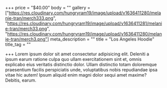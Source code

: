 +++
price = "$40.00"
body = ""
gallery = ["https://res.cloudinary.com/hungryram19/image/upload/v1636411280/melanie-tran/merch333.png", "https://res.cloudinary.com/hungryram19/image/upload/v1636411281/melanie-tran/merch33.png", "https://res.cloudinary.com/hungryram19/image/upload/v1636411280/melanie-tran/merch3.png"]
meta_description = ""
title = "Los Angeles Hoodie"
title_tag = ""

+++
Lorem ipsum dolor sit amet consectetur adipisicing elit. Deleniti a ipsum earum ratione culpa quo ullam exercitationem sint et, omnis explicabo eius veritatis distinctio dolor. Ullam distinctio totam doloremque praesentium facilis perspiciatis unde, voluptatibus nobis repudiandae ipsa vitae hic autem! Ipsum aliquid enim magni dolor sequi amet maxime? Debitis, earum.